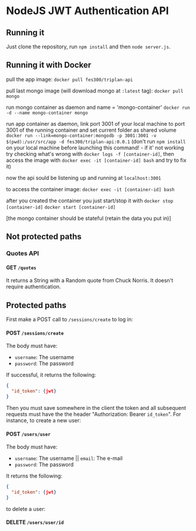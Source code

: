 # NodeJS JWT Authentication API

## Running it

Just clone the repository, run `npm install` and then `node server.js`.

## Running it with Docker

pull the app image:
`docker pull fes300/triplan-api`

pull last mongo image (will download mongo at `:latest` tag):
`docker pull mongo`

run mongo container as daemon and name = 'mongo-container'
`docker run -d --name mongo-container mongo`

run app container as daemon, link port 3001 of your local machine to port 3001 of the running container and set current folder as shared volume
`docker run --link=mongo-container:mongodb -p 3001:3001 -v $(pwd):/usr/src/app -d fes300/triplan-api:0.0.1`
(don't run `npm install` on your local machine before launching this command! - if it' not working try checking what's wrong with `docker logs -f [container-id]`, then access the image with `docker exec -it [container-id] bash` and try to fix it)

now the api sould be listening up and running at `localhost:3001`

to access the container image:
`docker exec -it [container-id] bash`


after you created the container you just start/stop it with
`docker stop [container-id]`
`docker start [container-id]`

[the mongo container should be stateful (retain the data you put in)]


## Not protected paths

### Quotes API

#### GET `/quotes`

It returns a String with a Random quote from Chuck Norris. It doesn't require authentication.


## Protected paths

First make a POST call to `/sessions/create` to log in:

#### POST `/sessions/create`

The body must have:

* `username`: The username
* `password`: The password

If successful, it returns the following:

```json
{
  "id_token": {jwt}
}
```

Then you must save somewhere in the client the token and all subsequent requests must have the the header
"Authorization: Bearer `id_token`". For instance, to create a new user:

#### POST `/users/user`

The body must have:

* `username`: The username || `email`: The e-mail
* `password`: The password

It returns the following:

```json
{
  "id_token": {jwt}
}
```

to delete a user:
#### DELETE `/users/user/id`
